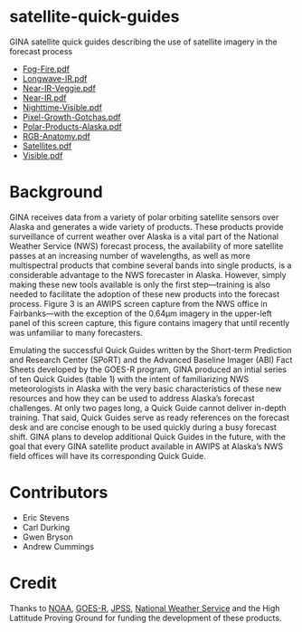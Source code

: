 # satellite-quick-guides

GINA satellite quick guides describing the use of satellite imagery in the forecast process

* [Fog-Fire.pdf](https://github.com/gina-alaska/satellite-quick-guides/raw/master/quick-guides/Fog-Fire.pdf)
* [Longwave-IR.pdf](https://github.com/gina-alaska/satellite-quick-guides/raw/master/quick-guides/Longwave-IR.pdf)
* [Near-IR-Veggie.pdf](https://github.com/gina-alaska/satellite-quick-guides/raw/master/quick-guides/Near-IR-Veggie.pdf)
* [Near-IR.pdf](https://github.com/gina-alaska/satellite-quick-guides/raw/master/quick-guides/Near-IR.pdf)
* [Nighttime-Visible.pdf](https://github.com/gina-alaska/satellite-quick-guides/raw/master/quick-guides/Nighttime-Visible.pdf)
* [Pixel-Growth-Gotchas.pdf](https://github.com/gina-alaska/satellite-quick-guides/raw/master/quick-guides/Pixel-Growth-Gotchas.pdf)
* [Polar-Products-Alaska.pdf](https://github.com/gina-alaska/satellite-quick-guides/raw/master/quick-guides/Polar-Products-Alaska.pdf)
* [RGB-Anatomy.pdf](https://github.com/gina-alaska/satellite-quick-guides/raw/master/quick-guides/RGB-Anatomy.pdf)
* [Satellites.pdf](https://github.com/gina-alaska/satellite-quick-guides/raw/master/quick-guides/Satellites.pdf)
* [Visible.pdf](https://github.com/gina-alaska/satellite-quick-guides/raw/master/quick-guides/Visible.pdf)

# Background 

GINA receives data from a variety of polar orbiting satellite sensors over Alaska and generates a wide variety of products.  These products provide surveillance of current weather over Alaska is a vital part of the National Weather Service (NWS) forecast process, the availability of more satellite passes at an increasing number of wavelengths, as well as more multispectral products that combine several bands into single products, is a considerable advantage to the NWS forecaster in Alaska.  However, simply making these new tools available is only the first step—training is also needed to facilitate the adoption of these new products into the forecast process.  Figure 3 is an AWIPS screen capture from the NWS office in Fairbanks—with the exception of the 0.64µm imagery in the upper-left panel of this screen capture, this figure contains imagery that until recently was unfamiliar to many forecasters.

Emulating the successful Quick Guides written by the Short-term Prediction and Research Center (SPoRT) and the Advanced Baseline Imager (ABI) Fact Sheets developed by the GOES-R program, GINA produced an intial series of ten Quick Guides (table 1) with the intent of familiarizing NWS meteorologists in Alaska with the very basic characteristics of these new resources and how they can be used to address Alaska’s forecast challenges.  At only two pages long, a Quick Guide cannot deliver in-depth training.  That said, Quick Guides serve as ready references on the forecast desk and are concise enough to be used quickly during a busy forecast shift.   GINA plans to develop additional Quick Guides in the future, with the goal that every GINA satellite product available in AWIPS at Alaska’s NWS field offices will have its corresponding Quick Guide. 

# Contributors

* Eric Stevens
* Carl Durking
* Gwen Bryson
* Andrew Cummings

# Credit

Thanks to [NOAA](http://www.noaa.gov), [GOES-R](http://goes-r.gov), [JPSS](http://www.jpss.noaa.gov), [National Weather Service](http://www.arh.noaa.gov) and the High Lattitude Proving Ground for funding the development of these products.  

